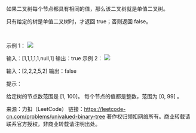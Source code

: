 如果二叉树每个节点都具有相同的值，那么该二叉树就是单值二叉树。

只有给定的树是单值二叉树时，才返回 true；否则返回 false。

 

示例 1：
![](https://assets.leetcode-cn.com/aliyun-lc-upload/uploads/2018/12/29/screen-shot-2018-12-25-at-50104-pm.png)


输入：[1,1,1,1,1,null,1]
输出：true
示例 2：
![](https://assets.leetcode-cn.com/aliyun-lc-upload/uploads/2018/12/29/screen-shot-2018-12-25-at-50050-pm.png)


输入：[2,2,2,5,2]
输出：false
 

提示：

给定树的节点数范围是 [1, 100]。
每个节点的值都是整数，范围为 [0, 99] 。

来源：力扣（LeetCode）
链接：https://leetcode-cn.com/problems/univalued-binary-tree
著作权归领扣网络所有。商业转载请联系官方授权，非商业转载请注明出处。